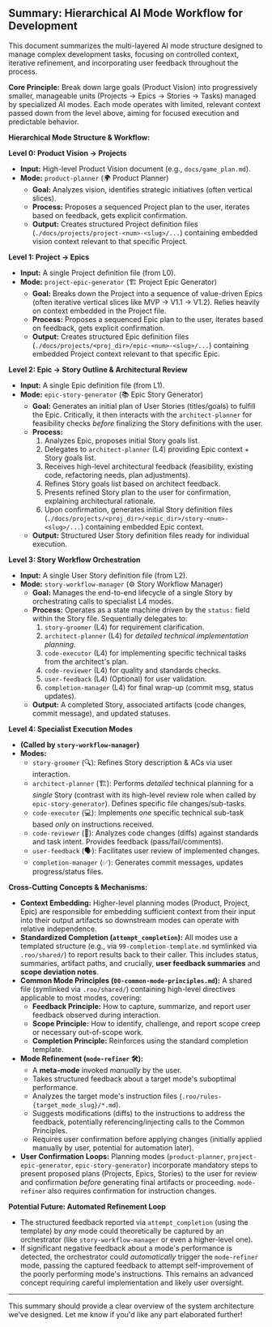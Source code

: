 ## Summary: Hierarchical AI Mode Workflow for Development

This document summarizes the multi-layered AI mode structure designed to manage complex development tasks, focusing on controlled context, iterative refinement, and incorporating user feedback throughout the process.

**Core Principle:** Break down large goals (Product Vision) into progressively smaller, manageable units (Projects -> Epics -> Stories -> Tasks) managed by specialized AI modes. Each mode operates with limited, relevant context passed down from the level above, aiming for focused execution and predictable behavior.

**Hierarchical Mode Structure & Workflow:**

**Level 0: Product Vision -> Projects**
*   **Input:** High-level Product Vision document (e.g., `docs/game_plan.md`).
*   **Mode:** `product-planner` (🌍 Product Planner)
    *   **Goal:** Analyzes vision, identifies strategic initiatives (often vertical slices).
    *   **Process:** Proposes a sequenced Project plan to the user, iterates based on feedback, gets explicit confirmation.
    *   **Output:** Creates structured Project definition files (`./docs/projects/project-<num>-<slug>/...`) containing embedded vision context relevant to that specific Project.

**Level 1: Project -> Epics**
*   **Input:** A single Project definition file (from L0).
*   **Mode:** `project-epic-generator` (🏗️ Project Epic Generator)
    *   **Goal:** Breaks down the Project into a sequence of value-driven Epics (often iterative vertical slices like MVP -> V1.1 -> V1.2). Relies heavily on context embedded in the Project file.
    *   **Process:** Proposes a sequenced Epic plan to the user, iterates based on feedback, gets explicit confirmation.
    *   **Output:** Creates structured Epic definition files (`./docs/projects/<proj_dir>/epic-<num>-<slug>/...`) containing embedded Project context relevant to that specific Epic.

**Level 2: Epic -> Story Outline & Architectural Review**
*   **Input:** A single Epic definition file (from L1).
*   **Mode:** `epic-story-generator` (📚 Epic Story Generator)
    *   **Goal:** Generates an initial plan of User Stories (titles/goals) to fulfill the Epic. Critically, it then interacts with the `architect-planner` for feasibility checks *before* finalizing the Story definitions with the user.
    *   **Process:**
        1.  Analyzes Epic, proposes initial Story goals list.
        2.  Delegates to `architect-planner` (L4) providing Epic context + Story goals list.
        3.  Receives high-level architectural feedback (feasibility, existing code, refactoring needs, plan adjustments).
        4.  Refines Story goals list based on architect feedback.
        5.  Presents refined Story plan to the user for confirmation, explaining architectural rationale.
        6.  Upon confirmation, generates initial Story definition files (`./docs/projects/<proj_dir>/<epic_dir>/story-<num>-<slug>/...`) containing embedded Epic context.
    *   **Output:** Structured User Story definition files ready for individual execution.

**Level 3: Story Workflow Orchestration**
*   **Input:** A single User Story definition file (from L2).
*   **Mode:** `story-workflow-manager` (⚙️ Story Workflow Manager)
    *   **Goal:** Manages the end-to-end lifecycle of a single Story by orchestrating calls to specialist L4 modes.
    *   **Process:** Operates as a state machine driven by the `status:` field within the Story file. Sequentially delegates to:
        1.  `story-groomer` (L4) for requirement clarification.
        2.  `architect-planner` (L4) for *detailed technical implementation planning*.
        3.  `code-executor` (L4) for implementing specific technical tasks from the architect's plan.
        4.  `code-reviewer` (L4) for quality and standards checks.
        5.  `user-feedback` (L4) (Optional) for user validation.
        6.  `completion-manager` (L4) for final wrap-up (commit msg, status updates).
    *   **Output:** A completed Story, associated artifacts (code changes, commit message), and updated statuses.

**Level 4: Specialist Execution Modes**
*   **(Called by `story-workflow-manager`)**
*   **Modes:**
    *   `story-groomer` (🔍): Refines Story description & ACs via user interaction.
    *   `architect-planner` (🏗️): Performs *detailed* technical planning for a *single* Story (contrast with its high-level review role when called by `epic-story-generator`). Defines specific file changes/sub-tasks.
    *   `code-executor` (💻): Implements *one* specific technical sub-task based *only* on instructions received.
    *   `code-reviewer` (🧐): Analyzes code changes (diffs) against standards and task intent. Provides feedback (pass/fail/comments).
    *   `user-feedback` (🗣️): Facilitates user review of implemented changes.
    *   `completion-manager` (✅): Generates commit messages, updates progress/status files.

**Cross-Cutting Concepts & Mechanisms:**

*   **Context Embedding:** Higher-level planning modes (Product, Project, Epic) are responsible for embedding sufficient context from their input into their output artifacts so downstream modes can operate with relative independence.
*   **Standardized Completion (`attempt_completion`):** All modes use a templated structure (e.g., via `99-completion-template.md` symlinked via `.roo/shared/`) to report results back to their caller. This includes status, summaries, artifact paths, and crucially, **user feedback summaries** and **scope deviation notes**.
*   **Common Mode Principles (`00-common-mode-principles.md`):** A shared file (symlinked via `.roo/shared/`) containing high-level directives applicable to most modes, covering:
    *   **Feedback Principle:** How to capture, summarize, and report user feedback observed during interaction.
    *   **Scope Principle:** How to identify, challenge, and report scope creep or necessary out-of-scope work.
    *   **Completion Principle:** Reinforces using the standard completion template.
*   **Mode Refinement (`mode-refiner` 🛠️):**
    *   A **meta-mode** invoked *manually* by the user.
    *   Takes structured feedback about a target mode's suboptimal performance.
    *   Analyzes the target mode's instruction files (`.roo/rules-{target_mode_slug}/*.md`).
    *   Suggests modifications (diffs) to the instructions to address the feedback, potentially referencing/injecting calls to the Common Principles.
    *   Requires user confirmation before applying changes (initially applied manually by user, potential for automation later).
*   **User Confirmation Loops:** Planning modes (`product-planner`, `project-epic-generator`, `epic-story-generator`) incorporate mandatory steps to present proposed plans (Projects, Epics, Stories) to the user for review and confirmation *before* generating final artifacts or proceeding. `mode-refiner` also requires confirmation for instruction changes.

**Potential Future: Automated Refinement Loop**

*   The structured feedback reported via `attempt_completion` (using the template) by *any* mode could theoretically be captured by an orchestrator (like `story-workflow-manager` or even a higher-level one).
*   If significant negative feedback about a mode's performance is detected, the orchestrator could *automatically* trigger the `mode-refiner` mode, passing the captured feedback to attempt self-improvement of the poorly performing mode's instructions. This remains an advanced concept requiring careful implementation and likely user oversight.

---

This summary should provide a clear overview of the system architecture we've designed. Let me know if you'd like any part elaborated further!